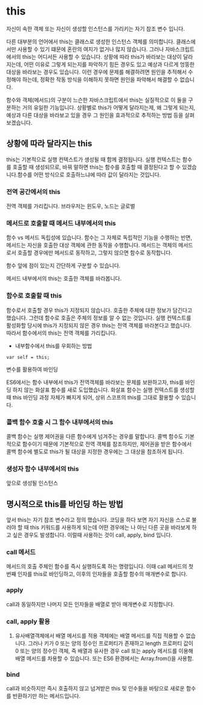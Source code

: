 # this

자신이 속한 객체 또는 자신이 생성할 인스턴스를 가리키는 자기 참조 변수 입니다.

다른 대부분의 언어에서 this는 클래스로 생성한 인스턴스 객체를 의미합니다. 클래스에서만 사용할 수 있기 떄문에 혼란의 여지가 없거나 많지 않습니다. 그러나 자바스크립트에서의 this는 어디서든 사용할 수 있습니다. 상황에 따라 this가 바라보는 대상이 달라지는데, 어떤 이유로 그렇게 되는지를 파악하기 힘든 경우도 있고 예상과 다르게 엉뚱한 대상을 바라보는 경우도 있습니다. 이런 경우에 문제를 해결하려면 원인을 추적해서 수정해야 하는데, 정확한 작동 방식을 이해하지 못하면 원인을 파악해서 해결할 수 없습니다. 

함수와 객체(메서드)의 구분이 느슨한 자바스크립트에서 this는 실질적으로 이 둘을 구분하는 거의 유일한 기능입니다. 상황별로 this가 어떻게 달라지는제, 왜 그렇게 되는지, 예상과 다른 대상을 바라보고 있을 경우 그 원인을 효과적으로 추적하는 방법 등을 살펴보겠습니다.

## 상황에 따라 달라지는 this
this는 기본적으로 실행 컨텍스트가 생성될 때 함께 결정됩니다. 실행 컨텍스트는 함수를 호출할 때 생성되므로, 바꿔 말하면 this는 함수를 호출할 때 결정된다고 할 수 있겠습니다.함수를 어떤 방식으로 호출하느냐에 따라 값이 달라지는 것입니다.

### 전역 공간에서의 this
전역 객체를 가리킵니다. 브라우저는 윈도우, 노드는 글로벌

### 메서드로 호출할 때 메서드 내부에서의 this
함수 vs 메서드
독립성에 있습니다. 함수는 그 자체로 독립적인 기능을 수행하는 반면, 메서드는 자신을 호출한 대상 객체에 관한 동작을 수행합니다.
메서드는 객체의 메서드로서 호출할 경우에만 메서드로 동작하고, 그렇지 않으면 함수로 동작합니다.

함수 앞에 점이 있는지 간단하게 구분할 수 있습니다.

메서드 내부에서의 this는 호출한 객체를 바라봅니다.

### 함수로 호출할 때 this
함수로서 호출할 경우 this가 지정되지 않습니다. 호출한 주체에 대한 정보가 담긴다고 했습니다. 그런데 함수로 호출은 주체의 정보를 알 수 없는 것입니다. 실행 컨텍스트를 활성화할 당시에 this가 지정되지 않은 경우 this는 전역 객체를 바라본다고 했습니다. 따라서 함수에서의 this는 전역 객체를 가리킵니다.

* 내부함수에서 this를 우회하는 방법
```
var self = this; 
```
변수를 활용하여 바인딩

ES6에서는 함수 내부에서 this가 전역객체를 바라보는 문제를 보완하고자, this를 바인딩 하지 않는 화살표 함수를 새로 도입했습니다. 화살표 함수는 실행 컨텍스트를 생성할 때 this 바인딩 과정 자체가 빠지게 되어, 상위 스코프의 this를 그대로 활용할 수 있습니다.

### 콜백 함수 호출 시 그 함수 내부에서의 this
콜백 함수는 실행 제어권을 다른 함수에게 넘겨주는 경우를 말합니다.
콜백 함수도 기본적으로 함수이기 때문에 기본적으로 전역 객체를 참조하지만, 제어권을 받은 함수에서 콜백 함수에 별도로 this가 될 대상을 지정한 경우에는 그 대상을 참조하게 됩니다.

### 생성자 함수 내부에서의 this
앞으로 생성될 인스턴스

## 명시적으로 this를 바인딩 하는 방법
앞서 this는 자기 참조 변수라고 정의 했습니다. 코딩을 하다 보면 자기 자신을 스스로 불러야 할 때 this 키워드를 사용하게 되는데 어떤 경우에는 나 아닌 다른 곳을 바라보게 하고 싶은 경우도 발생합니다. 이럴때 사용하는 것이 call, apply, bind 입니다.
### call 메서드
메서드의 호출 주체인 함수를 즉시 실행하도록 하는 명령입니다. 이때 call 메서드의 첫 번째 인자를 this로 바인딩하고, 이후의 인자들을 호출할 함수의 매개변수로 합니다.

### apply
call과 동일하지만 나머지 모든 인자들을 배열로 받아 매개변수로 지정합니다.

### call, apply 활용 

1. 유사배열객체에서 배열 메서드를 적용
객체에는 배열 메서드를 직접 적용할 수 없습니다. 그러나 키가 0 또는 양의 정수인 프로퍼티가 존재하고 length 프로퍼티 값이 0 또는 양의 정수인 객체, 즉 배열과 유사한 경우 call 또는 apply 메서드를 이용해 배열 메서드를 차용할 수 있습니다. 또는 ES6 환경에서는 Array.from()을 사용함.


### bind
call과 비슷하지만 즉시 호출하지 않고 넘겨받은 this 및 인수들을 바탕으로 새로운 함수를 반환하기만 하는 메서드입니다. 
